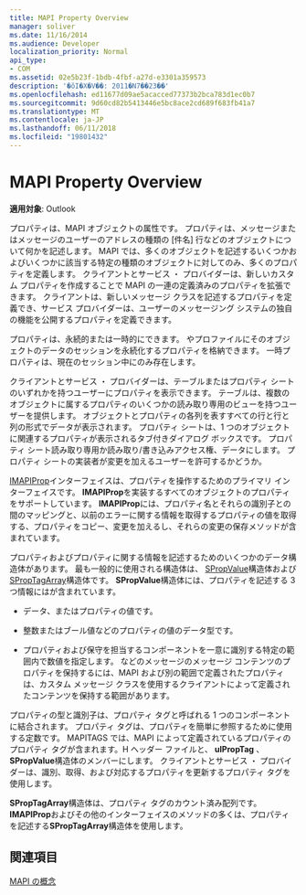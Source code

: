 ```yaml
---
title: MAPI Property Overview
manager: soliver
ms.date: 11/16/2014
ms.audience: Developer
localization_priority: Normal
api_type:
- COM
ms.assetid: 02e5b23f-1bdb-4fbf-a27d-e3301a359573
description: '�ŏI�X�V��: 2011�N7��23��'
ms.openlocfilehash: ed11677d09ae5acacced77373b2bca783d1ec0b7
ms.sourcegitcommit: 9d60cd82b5413446e5bc8ace2cd689f683fb41a7
ms.translationtype: MT
ms.contentlocale: ja-JP
ms.lasthandoff: 06/11/2018
ms.locfileid: "19801432"
---
```

# <a name="mapi-property-overview"></a>MAPI Property Overview

  
  
**適用対象**: Outlook 
  
プロパティは、MAPI オブジェクトの属性です。 プロパティは、メッセージまたはメッセージのユーザーのアドレスの種類の [件名] 行などのオブジェクトについて何かを記述します。 MAPI では、多くのオブジェクトを記述するいくつかおよびいくつかに該当する特定の種類のオブジェクトに対してのみ、多くのプロパティを定義します。 クライアントとサービス ・ プロバイダーは、新しいカスタム プロパティを作成することで MAPI の一連の定義済みのプロパティを拡張できます。 クライアントは、新しいメッセージ クラスを記述するプロパティを定義でき、サービス プロバイダーは、ユーザーのメッセージング システムの独自の機能を公開するプロパティを定義できます。
  
プロパティは、永続的または一時的にできます。 やプロファイルにそのオブジェクトのデータのセッションを永続化するプロパティを格納できます。 一時プロパティは、現在のセッション中にのみ存在します。 
  
クライアントとサービス ・ プロバイダーは、テーブルまたはプロパティ シートのいずれかを持つユーザーにプロパティを表示できます。 テーブルは、複数のオブジェクトに属するプロパティのいくつかの読み取り専用のビューを持つユーザーを提供します。 オブジェクトとプロパティの各列を表すすべての行と行と列の形式でデータが表示されます。 プロパティ シートは、1 つのオブジェクトに関連するプロパティが表示されるタブ付きダイアログ ボックスです。 プロパティ シート読み取り専用か読み取り/書き込みアクセス権、データにします。 プロパティ シートの実装者が変更を加えるユーザーを許可するかどうか。
  
[IMAPIProp](imapipropiunknown.md)インターフェイスは、プロパティを操作するためのプライマリ インターフェイスです。 **IMAPIProp**を実装するすべてのオブジェクトのプロパティをサポートしています。 **IMAPIProp**には、プロパティ名とそれらの識別子との間のマッピングと、以前のエラーに関する情報を取得するプロパティの値を取得する、プロパティをコピー、変更を加えるし、それらの変更の保存メソッドが含まれています。 
  
プロパティおよびプロパティに関する情報を記述するためのいくつかのデータ構造体があります。 最も一般的に使用される構造体は、 [SPropValue](spropvalue.md)構造体および[SPropTagArray](sproptagarray.md)構造体です。 **SPropValue**構造体には、プロパティを記述する 3 つ情報にはが含まれています。 
  
- データ、またはプロパティの値です。
    
- 整数またはブール値などのプロパティの値のデータ型です。 
    
- プロパティおよび保守を担当するコンポーネントを一意に識別する特定の範囲内で数値を指定します。 などのメッセージのメッセージ コンテンツのプロパティを保持するには、MAPI および別の範囲で定義されたプロパティは、カスタム メッセージ クラスを使用するクライアントによって定義されたコンテンツを保持する範囲があります。 
    
プロパティの型と識別子は、プロパティ タグと呼ばれる 1 つのコンポーネントに結合されます。 プロパティ タグは、プロパティを簡単に参照するために使用する定数です。 MAPITAGS では、MAPI によって定義されているプロパティのプロパティ タグが含まれます。H ヘッダー ファイルと、 **ulPropTag** 、 **SPropValue**構造体のメンバーにします。 クライアントとサービス ・ プロバイダーは、識別、取得、および対応するプロパティを更新するプロパティ タグを使用します。 
  
**SPropTagArray**構造体は、プロパティ タグのカウント済み配列です。 **IMAPIProp**およびその他のインターフェイスのメソッドの多くは、プロパティを記述する**SPropTagArray**構造体を使用します。 
  
## <a name="see-also"></a>関連項目



[MAPI の概念](mapi-concepts.md)

